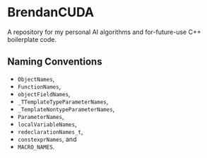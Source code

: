 # BrendanCUDA
A repository for my personal AI algorithms and for-future-use C++ boilerplate code.
## Naming Conventions
* `ObjectNames`,
* `FunctionNames`,
* `objectFieldNames`,
* `_TTemplateTypeParameterNames`,
* `_TemplateNontypeParameterNames`,
* `ParameterNames`,
* `localVariableNames`,
* `redeclarationNames_t`,
* `constexprNames`, and
* `MACRO_NAMES`.